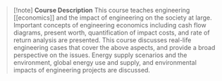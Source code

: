 > [!note] **Course Description**
> This course teaches engineering [[economics]] and the impact of engineering on the society at large. Important concepts of engineering economics including cash flow diagrams, present worth, quantification of impact costs, and rate of return analysis are presented. This course discusses real-life engineering cases that cover the above aspects, and provide a broad perspective on the issues. Energy supply scenarios and the environment, global energy use and supply, and environmental impacts of engineering projects are discussed.